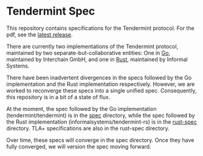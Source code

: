 # Tendermint Spec

This repository contains specifications for the Tendermint protocol. For the pdf, see the [latest release](https://github.com/tendermint/spec/releases).

There are currently two implementations of the Tendermint protocol,
maintained by two separate-but-collaborative entities:
One in [Go](https://github.com/tendermint/tendermint),
maintained by Interchain GmbH,
and one in [Rust](https://github.com/informalsystems/tendermint-rs),
maintained by Informal Systems.

There have been inadvertent divergences in the specs followed
by the Go implementation and the Rust implementation respectively.
However, we are worked to reconverge these specs into a single unified spec.
Consequently, this repository is in a bit of a state of flux.

At the moment, the spec followed by the Go implementation
(tendermint/tendermint) is in the [spec](spec) directory,
while the spec followed by the Rust implementation
(informalsystems/tendermint-rs) is in the [rust-spec](rust-spec)
directory. TLA+ specifications are also in the rust-spec directory.

Over time, these specs will converge in the spec directory.
Once they have fully converged, we will version the spec moving forward.
